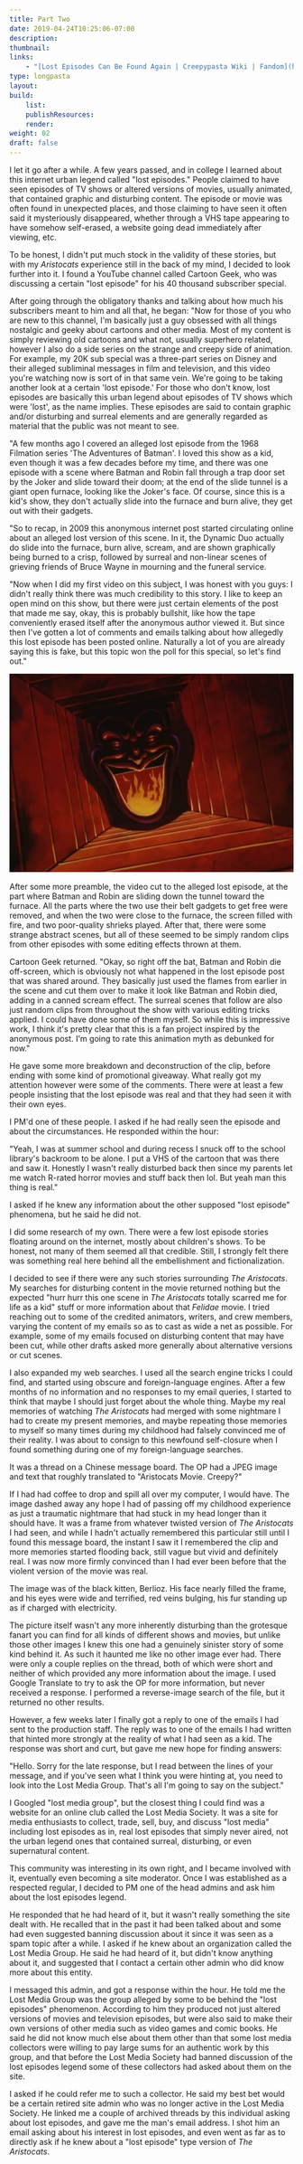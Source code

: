 ```yaml
---
title: Part Two
date: 2019-04-24T10:25:06-07:00
description:
thumbnail:
links:
    - "[Lost Episodes Can Be Found Again | Creepypasta Wiki | Fandom](https://creepypasta.fandom.com/wiki/Lost_Episodes_Can_Be_Found_Again)"
type: longpasta
layout:
build:
    list: 
    publishResources: 
    render:
weight: 02
draft: false
---
```


I let it go after a while. A few years passed, and in college I learned about this internet urban legend called "lost episodes." People claimed to have seen episodes of TV shows or altered versions of movies, usually animated, that contained graphic and disturbing content. The episode or movie was often found in unexpected places, and those claiming to have seen it often said it mysteriously disappeared, whether through a VHS tape appearing to have somehow self-erased, a website going dead immediately after viewing, etc.

To be honest, I didn't put much stock in the validity of these stories, but with my *Aristocats* experience still in the back of my mind, I decided to look further into it. I found a YouTube channel called Cartoon Geek, who was discussing a certain "lost episode" for his 40 thousand subscriber special.

After going through the obligatory thanks and talking about how much his subscribers meant to him and all that, he began: "Now for those of you who are new to this channel, I'm basically just a guy obsessed with all things nostalgic and geeky about cartoons and other media. Most of my content is simply reviewing old cartoons and what not, usually superhero related, however I also do a side series on the strange and creepy side of animation. For example, my 20K sub special was a three-part series on Disney and their alleged subliminal messages in film and television, and this video you're watching now is sort of in that same vein. We're going to be taking another look at a certain 'lost episode.' For those who don't know, lost episodes are basically this urban legend about episodes of TV shows which were 'lost', as the name implies. These episodes are said to contain graphic and/or disturbing and surreal elements and are generally regarded as material that the public was not meant to see.

"A few months ago I covered an alleged lost episode from the 1968 Filmation series 'The Adventures of Batman'. I loved this show as a kid, even though it was a few decades before my time, and there was one episode with a scene where Batman and Robin fall through a trap door set by the Joker and slide toward their doom; at the end of the slide tunnel is a giant open furnace, looking like the Joker's face. Of course, since this is a kid's show, they don't actually slide into the furnace and burn alive, they get out with their gadgets.

"So to recap, in 2009 this anonymous internet post started circulating online about an alleged lost version of this scene. In it, the Dynamic Duo actually do slide into the furnace, burn alive, scream, and are shown graphically being burned to a crisp, followed by surreal and non-linear scenes of grieving friends of Bruce Wayne in mourning and the funeral service.

"Now when I did my first video on this subject, I was honest with you guys: I didn't really think there was much credibility to this story. I like to keep an open mind on this show, but there were just certain elements of the post that made me say, okay, this is probably bullshit, like how the tape conveniently erased itself after the anonymous author viewed it. But since then I've gotten a lot of comments and emails talking about how allegedly this lost episode has been posted online. Naturally a lot of you are already saying this is fake, but this topic won the poll for this special, so let's find out."

![Filmation furnace](Filmation_furnace.png)

After some more preamble, the video cut to the alleged lost episode, at the part where Batman and Robin are sliding down the tunnel toward the furnace. All the parts where the two use their belt gadgets to get free were removed, and when the two were close to the furnace, the screen filled with fire, and two poor-quality shrieks played. After that, there were some strange abstract scenes, but all of these seemed to be simply random clips from other episodes with some editing effects thrown at them.

Cartoon Geek returned. "Okay, so right off the bat, Batman and Robin die off-screen, which is obviously not what happened in the lost episode post that was shared around. They basically just used the flames from earlier in the scene and cut them over to make it look like Batman and Robin died, adding in a canned scream effect. The surreal scenes that follow are also just random clips from throughout the show with various editing tricks applied. I could have done some of them myself. So while this is impressive work, I think it's pretty clear that this is a fan project inspired by the anonymous post. I'm going to rate this animation myth as debunked for now."

He gave some more breakdown and deconstruction of the clip, before ending with some kind of promotional giveaway. What really got my attention however were some of the comments. There were at least a few people insisting that the lost episode was real and that they had seen it with their own eyes.

I PM'd one of these people. I asked if he had really seen the episode and about the circumstances. He responded within the hour:

"Yeah, I was at summer school and during recess I snuck off to the school library's backroom to be alone. I put a VHS of the cartoon that was there and saw it. Honestly I wasn't really disturbed back then since my parents let me watch R-rated horror movies and stuff back then lol. But yeah man this thing is real."

I asked if he knew any information about the other supposed "lost episode" phenomena, but he said he did not.

I did some research of my own. There were a few lost episode stories floating around on the internet, mostly about children's shows. To be honest, not many of them seemed all that credible. Still, I strongly felt there was something real here behind all the embellishment and fictionalization.

I decided to see if there were any such stories surrounding *The Aristocats*. My searches for disturbing content in the movie returned nothing but the expected "hurr hurr this one scene in *The Aristocats* totally scarred me for life as a kid" stuff or more information about that *Felidae* movie. I tried reaching out to some of the credited animators, writers, and crew members, varying the content of my emails so as to cast as wide a net as possible. For example, some of my emails focused on disturbing content that may have been cut, while other drafts asked more generally about alternative versions or cut scenes.

I also expanded my web searches. I used all the search engine tricks I could find, and started using obscure and foreign-language engines. After a few months of no information and no responses to my email queries, I started to think that maybe I should just forget about the whole thing. Maybe my real memories of watching *The Aristocats* had merged with some nightmare I had to create my present memories, and maybe repeating those memories to myself so many times during my childhood had falsely convinced me of their reality. I was about to consign to this newfound self-closure when I found something during one of my foreign-language searches.

It was a thread on a Chinese message board. The OP had a JPEG image and text that roughly translated to "Aristocats Movie. Creepy?"

If I had had coffee to drop and spill all over my computer, I would have. The image dashed away any hope I had of passing off my childhood experience as just a traumatic nightmare that had stuck in my head longer than it should have. It was a frame from whatever twisted version of *The Aristocats* I had seen, and while I hadn't actually remembered this particular still until I found this message board, the instant I saw it I remembered the clip and more memories started flooding back, still vague but vivid and definitely real. I was now more firmly convinced than I had ever been before that the violent version of the movie was real.

The image was of the black kitten, Berlioz. His face nearly filled the frame, and his eyes were wide and terrified, red veins bulging, his fur standing up as if charged with electricity.

The picture itself wasn't any more inherently disturbing than the grotesque fanart you can find for all kinds of different shows and movies, but unlike those other images I knew this one had a genuinely sinister story of some kind behind it. As such it haunted me like no other image ever had. There were only a couple replies on the thread, both of which were short and neither of which provided any more information about the image. I used Google Translate to try to ask the OP for more information, but never received a response. I performed a reverse-image search of the file, but it returned no other results.

However, a few weeks later I finally got a reply to one of the emails I had sent to the production staff. The reply was to one of the emails I had written that hinted more strongly at the reality of what I had seen as a kid. The response was short and curt, but gave me new hope for finding answers:

"Hello. Sorry for the late response, but I read between the lines of your message, and if you've seen what I think you were hinting at, you need to look into the Lost Media Group. That's all I'm going to say on the subject."

I Googled "lost media group", but the closest thing I could find was a website for an online club called the Lost Media Society. It was a site for media enthusiasts to collect, trade, sell, buy, and discuss "lost media" including lost episodes as in, real lost episodes that simply never aired, not the urban legend ones that contained surreal, disturbing, or even supernatural content.

This community was interesting in its own right, and I became involved with it, eventually even becoming a site moderator. Once I was established as a respected regular, I decided to PM one of the head admins and ask him about the lost episodes legend.

He responded that he had heard of it, but it wasn't really something the site dealt with. He recalled that in the past it had been talked about and some had even suggested banning discussion about it since it was seen as a spam topic after a while. I asked if he knew about an organization called the Lost Media Group. He said he had heard of it, but didn't know anything about it, and suggested that I contact a certain other admin who did know more about this entity.

I messaged this admin, and got a response within the hour. He told me the Lost Media Group was the group alleged by some to be behind the "lost episodes" phenomenon. According to him they produced not just altered versions of movies and television episodes, but were also said to make their own versions of other media such as video games and comic books. He said he did not know much else about them other than that some lost media collectors were willing to pay large sums for an authentic work by this group, and that before the Lost Media Society had banned discussion of the lost episodes legend some of these collectors had asked about them on the site.

I asked if he could refer me to such a collector. He said my best bet would be a certain retired site admin who was no longer active in the Lost Media Society. He linked me a couple of archived threads by this individual asking about lost episodes, and gave me the man's email address. I shot him an email asking about his interest in lost episodes, and even went as far as to directly ask if he knew about a "lost episode" type version of *The Aristocats*.

